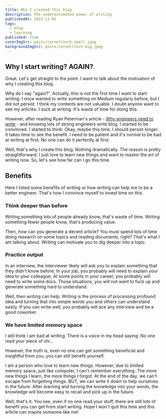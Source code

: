 ```yaml
---
title: Why I created this blog
description: The underestimated power of writing
publishedAt: 2023-11-05
tags:
  - blog
  - learning
published: true
coverImgSrc: posts/cornelltech-small.jpeg
backgroundImgSrc: posts/cornelltech-big.jpeg
---
```


## Why I start writing? AGAIN?

Great. Let's get straight to the point. I want to talk about the motivation of why I creating this blog.

Why do I say "again?". Actually, this is not the first time I want to start writing. I once wanted to write something on Medium regularly before, but I did not persist. I think my contents are not valuable. I doubt anyone want to see my articles. I suck at writing. It's waste of time for doing this.

However, after reading Ryan Peterman's article - [Why engineers need to write](https://www.developing.dev/p/why-engineers-need-to-write) - and knowing lots of strong engineers write blog. I started to be convinced. I started to think: Okay, maybe this time, I should persist longer. It takes time to see the benefit. I need to be patient and it's normal to be bad at writing at first. No one can do it perfectly at first.

Well, that's why I create this blog. Nothing dramatically. The reason is pretty straightforward. I just love to learn new things and want to master the art of writing now. So, let's see how far can I go this time.

## Benefits

Here I listed some benefits of writing or how writing can help me to be a better engineer. That's how I convince myself to invest time on this.

### Think deeper than before

Writing something lots of people already know, that's waste of time. Writing something fewer people know, that's producing value.

Then, how can you generate a decent article? You must spend lots of time doing research on some topics and reading documents, right? That's what I am talking about. Writing can motivate you to dig deeper into a topic.

### Practice output

In an interview, the interviewer likely will ask you to explain something that they didn't know before; In your job, you probably will need to explain your idea to your colleague; At some points in your career, you probably will need to write some docs. Those situations, you will not want to fuck up and generate something hard to understand.

Well, then writing can help. Writing is the process of processing profound idea and turning that into simple words you and others can understand easily. If you can write well, you probably will ace any interview and be a good coworker.

### We have limited memory space

I still think I am bad at writing. There is a voice in my head saying: No one read your piece of shi...

However, the truth is, even no one can get something beneficial and insightful from you, you can still benefit yourself.

I am a person who love to learn new things. However, due to limited memory space, just like computer, I can't remember everything. The more new things I learn, the more things I forgot. At the end of the day, we can't escape from forgetting things. BUT, we can write it down to help ourselves in the future. After learning and turning the knowledge into your words, the knowledge will become easy to recall and pick up in the future.

Well, that's it. You see, even if no one read your stuff, there are still lots of benefit you can get from start writing. Hope I won't quit this time and this article can inspire someone like me!
